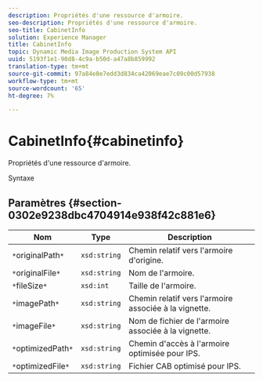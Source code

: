 ```yaml
---
description: Propriétés d'une ressource d'armoire.
seo-description: Propriétés d'une ressource d'armoire.
seo-title: CabinetInfo
solution: Experience Manager
title: CabinetInfo
topic: Dynamic Media Image Production System API
uuid: 5193f1e1-90d8-4c9a-b50d-a47a8b859992
translation-type: tm+mt
source-git-commit: 97a84e8e7edd3d834ca42069eae7c09c00d57938
workflow-type: tm+mt
source-wordcount: '65'
ht-degree: 7%

---
```



# CabinetInfo{#cabinetinfo}

Propriétés d&#39;une ressource d&#39;armoire.

Syntaxe

## Paramètres {#section-0302e9238dbc4704914e938f42c881e6}

| Nom | Type | Description |
|---|---|---|
| `*`originalPath`*` | `xsd:string` | Chemin relatif vers l&#39;armoire d&#39;origine. |
| `*`originalFile`*` | `xsd:string` | Nom de l&#39;armoire. |
| `*`fileSize`*` | `xsd:int` | Taille de l&#39;armoire. |
| `*`imagePath`*` | `xsd:string` | Chemin relatif vers l&#39;armoire associée à la vignette. |
| `*`imageFile`*` | `xsd:string` | Nom de fichier de l&#39;armoire associée à la vignette. |
| `*`optimizedPath`*` | `xsd:string` | Chemin d&#39;accès à l&#39;armoire optimisée pour IPS. |
| `*`optimizedFile`*` | `xsd:string` | Fichier CAB optimisé pour IPS. |

